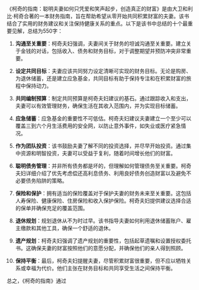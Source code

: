 《柯奇的指南：聪明夫妻如何只凭爱和笑声起步，创造真正的财富》是由大卫和利比·柯奇合著的一本财务指南，旨在帮助希望从零开始共同积累财富的夫妻。该书结合了实用的财务建议和关注保持健康关系的重点。以下是该书中总结的十个最重要见解，总结为550字：

1. **沟通至关重要**：柯奇夫妇强调，夫妻间关于财务的坦诚沟通至关重要。建立关于金钱的对话，包括收入、债务和财务目标，对于调整期望并预防冲突非常重要。

2. **设定共同目标**：夫妻应该共同努力设定清晰可实现的财务目标。无论是购房、为退休储蓄，还是建立应急基金，共同目标有助于保持专注和在积累财富的旅程中保持动力。

3. **共同编制预算**：制定共同预算是柯奇夫妇建议的基石。通过跟踪收入和支出，夫妻可以有效管理财务，确保生活在其收入范围内，并为实现目标储蓄。

4. **应急储蓄**：应急基金的重要性不可低估。柯奇夫妇建议夫妻建立一个至少可以覆盖三到六个月生活费用的安全网，以防止意外事件，如失业或医疗紧急情况。

5. **作为团队投资**：该书鼓励夫妻了解不同的投资选择，并尽早开始投资。通过集中资源和明智投资，夫妻可以受益于复利，随着时间增长他们的财富。

6. **聪明债务管理**：并非所有债务都是坏的，但理解如何管理债务至关重要。柯奇夫妇详细介绍了优先考虑偿还高利息债务、利用良好债务创造财富以及避免不必要债务陷阱的策略。

7. **保险和保护**：拥有适当的保险覆盖对于保护夫妻的财务未来至关重要。这包括人寿保险、健康保险、住房保险和收入保护保险。柯奇夫妇提供建议选择合适的保单并确保充足的覆盖范围。

8. **退休规划**：规划退休从不为时过早。该书指导夫妻如何利用退休储蓄账户、雇主缴款和其他工具，确保一个舒适的退休。

9. **遗产规划**：柯奇夫妇强调了遗产规划的重要性，包括起草遗嘱和设置授权委托书。这确保夫妻的财富按照他们的意愿分配，并确保他们的亲人得到照顾。

10. **保持平衡**：最后，柯奇夫妇提醒夫妻，尽管积累财富很重要，但不应以牺牲关系或幸福为代价。他们主张在财务目标和共同享受生活之间保持平衡。

总之，《柯奇的指南》通过